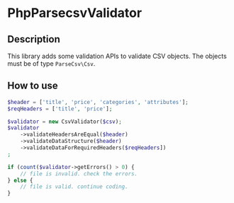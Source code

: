 # PhpParsecsvValidator

## Description
This library adds some validation APIs to validate CSV objects.
The objects must be of type `ParseCsv\Csv`.

## How to use
```php
$header = ['title', 'price', 'categories', 'attributes'];
$reqHeaders = ['title', 'price'];

$validator = new CsvValidator($csv);
$validator
    ->validateHeadersAreEqual($header)
    ->validateDataStructure($header)
    ->validateDataForRequiredHeaders($reqHeaders])
;

if (count($validator->getErrors() > 0) {
    // file is invalid. check the errors.
} else {
    // file is valid. continue coding.
}
```